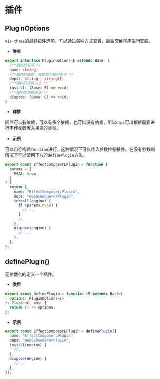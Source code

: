 # 插件

## PluginOptions

`vis-three`的最终插件选项，可以通过各种方式获得，最后交给基座进行安装。

- **类型**

```ts
export interface PluginOptions<E extends Base> {
  /**插件的名字 */
  name: string;
  /**插件的依赖，依赖值为插件名字 */
  deps?: string | string[];
  /**插件的安装方法 */
  install: (Base: E) => void;
  /**插件的销毁方法 */
  dispose: (Base: E) => void;
}
```

- **详情**

插件可以有依赖，可以有多个依赖，也可以没有依赖，所以`deps`可以根据需要进行不传或者传入相应的类型。

- **示例**

可以自行构建`function`进行，这种情况下可以传入参数控制插件。在没有参数的情况下可以使用下方的`definePlugin`方法。

```ts
export const EffectComposerLPlugin = function (
  params = {
    MSAA: true,
  }
) {
  return {
    name: "EffectComposerLPlugin",
    deps: "WebGLRendererPlugin",
    install(engine) {
      if (params.MSAA) {
        // ...
      }
      //...
    },
    dispose(engine) {
      // ...
    },
  };
};
```

## definePlugin()

无参数化的定义一个插件。

- **类型**

```ts
export const definePlugin = function <E extends Base>(
  options: PluginOptions<E>
): Plugin<E, any> {
  return () => options;
};
```

- **示例**

```ts
export const EffectComposerLPlugin = definePlugin({
  name: "EffectComposerLPlugin",
  deps: "WebGLRendererPlugin",
  install(engine) {
    //...
  },
  dispose(engine) {
    // ...
  },
});
```

